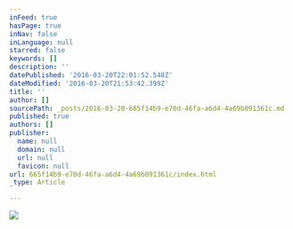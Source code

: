 ```yaml
---
inFeed: true
hasPage: true
inNav: false
inLanguage: null
starred: false
keywords: []
description: ''
datePublished: '2016-03-20T22:01:52.548Z'
dateModified: '2016-03-20T21:53:42.399Z'
title: ''
author: []
sourcePath: _posts/2016-03-20-665f14b9-e70d-46fa-a6d4-4a69b091361c.md
published: true
authors: []
publisher:
  name: null
  domain: null
  url: null
  favicon: null
url: 665f14b9-e70d-46fa-a6d4-4a69b091361c/index.html
_type: Article

---
```

![](https://the-grid-user-content.s3-us-west-2.amazonaws.com/0d9915cf-c6c7-4d11-8cd1-c5c4718d33b0.jpg)